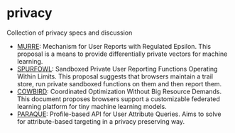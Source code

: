 # privacy
Collection of privacy specs and discussion

- [MURRE](MURRE.md): Mechanism for User Reports with Regulated Epsilon. This proposal
  is a means to provide differentially private vectors for machine learning.
- [SPURFOWL](SPURFOWL.md): Sandboxed Private User Reporting Functions Operating
  Within Limits. This proposal suggests that browsers maintain a trail store,
  run private sandboxed functions on them and then report them.
- [COWBIRD](COWBIRD.md): Coordinated Optimization Without Big Resource Demands. This
  document proposes browsers support a customizable federated learning platform for
  tiny machine learning models.
- [PARAQUE](PARAQUE.md): Profile-based API for User Attribute Queries. Aims to
  solve for attribute-based targeting in a privacy preserving way.
